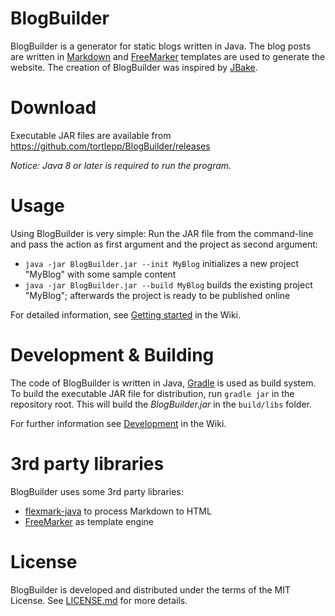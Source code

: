 BlogBuilder
===========
BlogBuilder is a generator for static blogs written in Java. The blog posts are written in [Markdown](http://daringfireball.net/projects/markdown/) and [FreeMarker](http://freemarker.org/) templates are used to generate the website. The creation of BlogBuilder was inspired by [JBake](http://jbake.org/).


Download
========
Executable JAR files are available from https://github.com/tortlepp/BlogBuilder/releases

*Notice: Java 8 or later is required to run the program.*


Usage
=====
Using BlogBuilder is very simple: Run the JAR file from the command-line and pass the action as first argument and the project as second argument:

* `java -jar BlogBuilder.jar --init MyBlog` initializes a new project "MyBlog" with some sample content
* `java -jar BlogBuilder.jar --build MyBlog` builds the existing project "MyBlog"; afterwards the project is ready to be published online

For detailed information, see [Getting started](https://github.com/tortlepp/BlogBuilder/wiki/Getting-Started) in the Wiki.


Development & Building
======================
The code of BlogBuilder is written in Java, [Gradle](https://gradle.org) is used as build system. To build the executable JAR file for distribution, run `gradle jar` in the repository root. This will build the *BlogBuilder.jar* in the `build/libs` folder.

For further information see [Development](https://github.com/tortlepp/BlogBuilder/wiki/Development) in the Wiki.


3rd party libraries
===================
BlogBuilder uses some 3rd party libraries:

* [flexmark-java](https://github.com/vsch/flexmark-java) to process Markdown to HTML
* [FreeMarker](http://freemarker.org/) as template engine


License
=======
BlogBuilder is developed and distributed under the terms of the MIT License. See [LICENSE.md](LICENSE.md) for more details.

